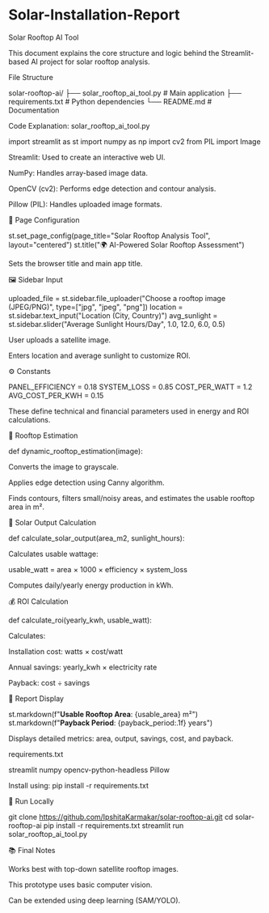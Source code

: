 # Solar-Installation-Report
Solar Rooftop AI Tool

This document explains the core structure and logic behind the Streamlit-based AI project for solar rooftop analysis.

File Structure

solar-rooftop-ai/
├── solar_rooftop_ai_tool.py     # Main application
├── requirements.txt             # Python dependencies
└── README.md                    # Documentation

Code Explanation: solar_rooftop_ai_tool.py

import streamlit as st
import numpy as np
import cv2
from PIL import Image

Streamlit: Used to create an interactive web UI.

NumPy: Handles array-based image data.

OpenCV (cv2): Performs edge detection and contour analysis.

Pillow (PIL): Handles uploaded image formats.

📍 Page Configuration

st.set_page_config(page_title="Solar Rooftop Analysis Tool", layout="centered")
st.title("🌍 AI-Powered Solar Rooftop Assessment")

Sets the browser title and main app title.

🖼️ Sidebar Input

uploaded_file = st.sidebar.file_uploader("Choose a rooftop image (JPEG/PNG)", type=["jpg", "jpeg", "png"])
location = st.sidebar.text_input("Location (City, Country)")
avg_sunlight = st.sidebar.slider("Average Sunlight Hours/Day", 1.0, 12.0, 6.0, 0.5)

User uploads a satellite image.

Enters location and average sunlight to customize ROI.

⚙️ Constants

PANEL_EFFICIENCY = 0.18
SYSTEM_LOSS = 0.85
COST_PER_WATT = 1.2
AVG_COST_PER_KWH = 0.15

These define technical and financial parameters used in energy and ROI calculations.

📏 Rooftop Estimation

def dynamic_rooftop_estimation(image):

Converts the image to grayscale.

Applies edge detection using Canny algorithm.

Finds contours, filters small/noisy areas, and estimates the usable rooftop area in m².

🔋 Solar Output Calculation

def calculate_solar_output(area_m2, sunlight_hours):

Calculates usable wattage:

usable_watt = area × 1000 × efficiency × system_loss

Computes daily/yearly energy production in kWh.

💰 ROI Calculation

def calculate_roi(yearly_kwh, usable_watt):

Calculates:

Installation cost: watts × cost/watt

Annual savings: yearly_kwh × electricity rate

Payback: cost ÷ savings

🧾 Report Display

st.markdown(f"**Usable Rooftop Area**: {usable_area} m²")
st.markdown(f"**Payback Period**: {payback_period:.1f} years")

Displays detailed metrics: area, output, savings, cost, and payback.

requirements.txt

streamlit
numpy
opencv-python-headless
Pillow

Install using: pip install -r requirements.txt

🚀 Run Locally

git clone https://github.com/IpshitaKarmakar/solar-rooftop-ai.git
cd solar-rooftop-ai
pip install -r requirements.txt
streamlit run solar_rooftop_ai_tool.py

📚 Final Notes

Works best with top-down satellite rooftop images.

This prototype uses basic computer vision.

Can be extended using deep learning (SAM/YOLO).
